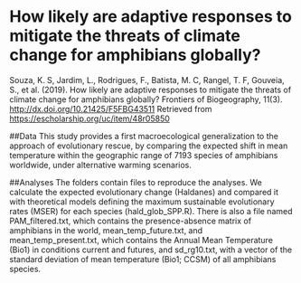 # How likely are adaptive responses to mitigate the threats of climate change for amphibians globally?
Souza, K. S, Jardim, L., Rodrigues, F., Batista, M. C, Rangel, T. F, Gouveia, S., et al. (2019). How likely are adaptive responses to mitigate the threats of climate change for amphibians globally? Frontiers of Biogeography, 11(3). http://dx.doi.org/10.21425/F5FBG43511 Retrieved from https://escholarship.org/uc/item/48r05850

##Data
This study provides a first macroecological generalization to the approach of evolutionary rescue, by comparing the expected shift in mean temperature within the geographic range of 7193 species of amphibians worldwide, under alternative warming scenarios.

##Analyses
The folders contain files to reproduce the analyses. We calculate the expected evolutionary change (Haldanes) and compared it with theoretical models defining the maximum sustainable evolutionary rates (MSER) for each species (hald_glob_SPP.R).  There is also a file named PAM_filtered.txt, which contains the presence-absence matrix of amphibians in the world, mean_temp_future.txt, and mean_temp_present.txt,  which contains the Annual Mean Temperature (Bio1) in conditions current and futures, and sd_rg10.txt, with a vector of the standard deviation of mean temperature (Bio1; CCSM) of all amphibians species.
